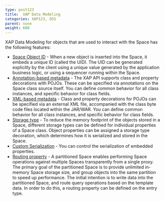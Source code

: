 ```yaml
---
type: post123
title:  XAP Data Modeling
categories: XAP123, OSS
parent: none
weight: 600
---
```







XAP Data Modeling for objects that are used to interact with the Space has the following features:

- [Space Object ID](./space-object-id-operations.html) - When a new object is inserted into the Space, it embeds a unique ID (called the UID). The UID can be  generated explicitly  by the client using a unique value generated by the application business logic, or using a sequencer running within the Space.
- [Annotation-based metadata](./pojo-annotation-overview.html) - The XAP API supports class and property decorations with POJOs. These can be specified via annotations on the Space class source itself. You can define common behavior for all class instances, and specific behavior for class fields.
- [XML-based metadata](./pojo-xml-metadata-overview.html) - Class and property decorations for POJOs can be specified via an external XML file, accompanied with the class byte code files located within the JAR/WAR. You can define common behavior for all class instances, and specific behavior for class fields.
- [Storage type](./storage-types-controlling-serialization.html) - To reduce the memory footprint of the objects stored in a Space, different storage types can be defined for individual properties of a Space class. Object properties can be assigned a storage type decoration, which determines how it is serialized and stored in the Space.
- [Custom Serialization](./custom-serialization.html) - You can control the serialization of embedded properties.
- [Routing property](./routing-in-partitioned-spaces.html) - A partitioned Space enables performing Space operations against multiple Spaces transparently from a single proxy. The primary goal of the partitioned Space is to provide unlimited in-memory Space storage size, and group objects into the same partition to speed up performance. The initial intention is to write data into the partitioned Space, and route query operations based on the template data. In order to do this, a routing property can be defined on the entry type.


